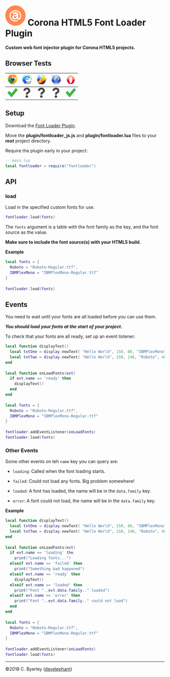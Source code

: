 # ![logo](icons/logo.png) Corona HTML5 Font Loader Plugin

__Custom web font injector plugin for Corona HTML5 projects.__

 ## Browser Tests

|![chrome](icons/chrome.png)|![ie](icons/ie.png)|![firefox](icons/firefox.png)|![safari](icons/safari.png)|![opera](icons/opera.png)|
|---------------------------|-------------------|-----------------------------|---------------------------|-------------------------|
|![pass](icons/pass.png)|![untested](icons/untested.png)|![pass](icons/untested.png)|![pass](icons/untested.png)|![untested](icons/pass.png)|

## Setup

Download the [Font Loader Plugin](https://github.com/develephant/corona-html5-fontloader-plugin/archive/master.zip).

Move the __plugin/fontloader_js.js__ and __plugin/fontloader.lua__ files to your ___root___ project directory.

Require the plugin early in your project:

```lua
-- main.lua
local fontloader = require("fontloader")
```

## API

### load

Load in the specified custom fonts for use.

```lua
fontloader.load(fonts)
```

The `fonts` argument is a table with the font family as the key, and the font source as the value.

__Make sure to include the font source(s) with your HTML5 build.__

__Example__

```lua
local fonts = {
  Roboto = "Roboto-Regular.ttf",
  IBMPlexMono = "IBMPlexMono-Regular.ttf"
}

fontloader.load(fonts)
```

## Events

You need to wait until your fonts are all loaded before you can use them. 

___You should load your fonts at the start of your project.___

To check that your fonts are all ready, set up an event listener:

```lua
local function displayText()
  local txtOne = display.newText( "Hello World", 150, 80, "IBMPlexMono", 48 )
  local txtTwo = display.newText( "Hello World", 150, 140, "Roboto", 48 )
end

local function onLoadFonts(evt)
  if evt.name == 'ready' then
    displayText()
  end
end

local fonts = {
  Roboto = "Roboto-Regular.ttf",
  IBMPlexMono = "IBMPlexMono-Regular.ttf"
}

fontloader.addEventListener(onLoadFonts)
fontloader.load(fonts)
```

### Other Events

Some other events on teh `name` key you can query are:

 - `loading`: Called when the font loading starts.

 - `failed`: Could not load any fonts. Big problem somewhere!

 - `loaded`: A font has loaded, the name will be in the `data.family` key.

 - `error`: A font could not load, the name will be in the `data.family` key.

__Example__

```lua
local function displayText()
  local txtOne = display.newText( "Hello World", 150, 80, "IBMPlexMono", 48 )
  local txtTwo = display.newText( "Hello World", 150, 140, "Roboto", 48 )
end

local function onLoadFonts(evt)
  if evt.name == 'loading' the
    print("Loading fonts...")
  elseif evt.name == 'failed' then
    print("Something bad happened")
  elseif evt.name == 'ready' then
    displayText()
  elseif evt.name == 'loaded' then
    print("Font "..evt.data.family.." loaded")
  elseif evt.name == 'error' then
    print("Font "..evt.data.family.." could not load")
  end
end

local fonts = {
  Roboto = "Roboto-Regular.ttf",
  IBMPlexMono = "IBMPlexMono-Regular.ttf"
}

fontloader.addEventListener(onLoadFonts)
fontloader.load(fonts)
```

___

&copy;2018 C. Byerley ([develephant](https://develephant.com))
